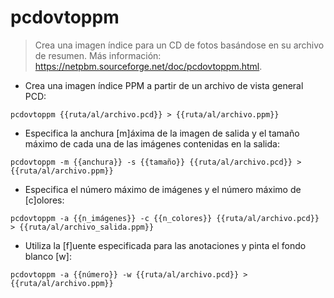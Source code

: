 # pcdovtoppm

> Crea una imagen índice para un CD de fotos basándose en su archivo de resumen.
> Más información: <https://netpbm.sourceforge.net/doc/pcdovtoppm.html>.

- Crea una imagen índice PPM a partir de un archivo de vista general PCD:

`pcdovtoppm {{ruta/al/archivo.pcd}} > {{ruta/al/archivo.ppm}}`

- Especifica la anchura [m]áxima de la imagen de salida y el tamaño máximo de cada una de las imágenes contenidas en la salida:

`pcdovtoppm -m {{anchura}} -s {{tamaño}} {{ruta/al/archivo.pcd}} > {{ruta/al/archivo.ppm}}`

- Especifica el número máximo de imágenes y el número máximo de [c]olores:

`pcdovtoppm -a {{n_imágenes}} -c {{n_colores}} {{ruta/al/archivo.pcd}} > {{ruta/al/archivo_salida.ppm}}`

- Utiliza la [f]uente especificada para las anotaciones y pinta el fondo blanco [w]:

`pcdovtoppm -a {{número}} -w {{ruta/al/archivo.pcd}} > {{ruta/al/archivo.ppm}}`
